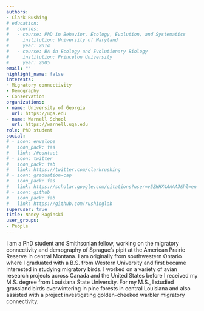 ```yaml
---
authors:
- Clark Rushing
# education:
#   courses:
#   - course: PhD in Behavior, Ecology, Evolution, and Systematics
#     institution: University of Maryland
#     year: 2014
#   - course: BA in Ecology and Evolutionary Biology
#     institution: Princeton University
#     year: 2005
email: ""
highlight_name: false
interests:
- Migratory connectivity
- Demography
- Conservation
organizations:
- name: University of Georgia
  url: https://uga.edu
- name: Warnell School
  url: https://warnell.uga.edu
role: PhD student
social:
# - icon: envelope
#   icon_pack: fas
#   link: /#contact
# - icon: twitter
#   icon_pack: fab
#   link: https://twitter.com/clarkrushing
# - icon: graduation-cap
#   icon_pack: fas
#   link: https://scholar.google.com/citations?user=v5ZHHX4AAAAJ&hl=en
# - icon: github
#   icon_pack: fab
#   link: https://github.com/rushinglab
superuser: true
title: Nancy Raginski
user_groups:
- People
---
```


I am a PhD student and Smithsonian fellow, working on the migratory connectivity and demography of Sprague’s pipit at the American Prairie Reserve in central Montana. I am originally from southwestern Ontario where I graduated with a B.S. from Western University and first became interested in studying migratory birds. I worked on a variety of avian research projects across Canada and the United States before I received my M.S. degree from Louisiana State University. For my M.S., I studied grassland birds overwintering in pine forests in central Louisiana and also assisted with a project investigating golden-cheeked warbler migratory connectivity.
